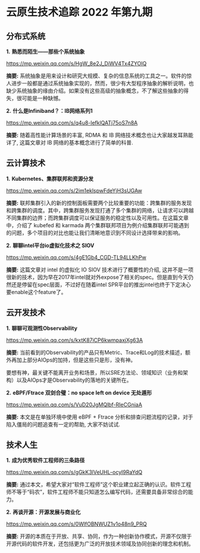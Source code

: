 # 云原生技术追踪 2022 年第九期

## 分布式系统

**1.** **熟悉而陌生——那些个系统抽象**

https://mp.weixin.qq.com/s/HgW_8e2J_DiWV4Tx4ZYOlQ

**摘要:** 系统抽象是用来设计和研究大规模、复杂的信息系统的工具之一。软件的惊人进步一般都是通过系统抽象实现的，然而，很少有大型程序抽象的解析说明，也缺少系统抽象的缘由介绍。如果没有这些高级的抽象概念，不了解这些抽象的得失，很可能是一种缺憾。

**2.** **什么是Infiniband？：IB网络系列1**

https://mp.weixin.qq.com/s/q4u8-lefklQATj75oS7n8A

**摘要:** 随着高性能计算场景的丰富, RDMA 和 IB 网络技术概念也让大家越发耳熟能详了, 这篇文章对 IB 网络的基本概念进行了简单的科普.

## 云计算技术

**1.** **Kubernetes、集群联邦和资源分发**

https://mp.weixin.qq.com/s/2im1eklspwFdeYjH3sUGAw

**摘要:** 联邦集群引入的新的控制面板需要两个比较重要的功能：跨集群的服务发现和跨集群的调度。其中，跨集群服务发现打通了多个集群的网络，让请求可以跨越不同集群的边界；而跨集群调度可以保证服务的稳定性以及可用性。在这篇文章中，介绍了 kubefed 和 karmada 两个集群联邦项目为例介绍集群联邦可能遇到的问题，多个项目的对比也能让我们清晰地意识到不同设计选择带来的影响。

**2.** **聊聊intel平台io虚拟化技术之 SIOV**

https://mp.weixin.qq.com/s/4gE1Gb4_CGD-TL94LLKhPw

**摘要:** 这篇文章对 intel 的虚拟化 IO SIOV 技术进行了概要性的介绍, 这并不是一项很新的技术，因为早在2017年intel就对外expose了相关的spec。但是直到今天仍然还是停留在spec层面，不过好在随着intel SPR平台的推出intel也终于下定决心要enable这个feature了。

## 云开发技术

**1.** **聊聊可观测性Observability**

https://mp.weixin.qq.com/s/kxtK87iCP6kwmpaxjXg63A

**摘要:** 当前看到的Observability的产品只有Metric、Trace和Log的技术描述，额外再加上部分AIOps的加持，但是这些只是形，没有神。

要想有神，最关键不能离开业务和场景，所以SRE方法论、领域知识（业务和架构）以及AIOps才是Observability的落地的关键所在。

**2.** **eBPF/Ftrace 双剑合璧：no space left on device 无处遁形**

https://mp.weixin.qq.com/s/VuD20JgMQlbf-RIeCGniaA

**摘要:** 本文是在单独环境中使用 eBPF + Ftrace 分析和排查问题流程的记录，对于陷入僵局的问题追查有一定的帮助, 大家不妨试试.

## 技术人生

**1.** **成为优秀软件工程师的三条路径**

https://mp.weixin.qq.com/s/gGkK3lVeUHL-ocyI9RaYdQ

**摘要:** 通过本文，希望大家对“软件工程师”这个职业建立起正确的认识。软件工程师不等于“码农”，软件工程师不能只知道怎么编写代码，还需要具备非常综合的能力。

**2.** **再谈开源：开源发展与商业化**

https://mp.weixin.qq.com/s/0WlfOBNWUZ1v1o48n9_PRQ

**摘要:** 开源的本质在于开放、共享、协同，作为一种创新协作模式，开源不仅限于开源代码的软件开发，还包括更为广泛的开放技术领域及协同创新的理念和机制。
